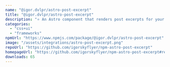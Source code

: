 ```yaml
---
name: "@igor.dvlpr/astro-post-excerpt"
title: "@igor.dvlpr/astro-post-excerpt"
description: "⭐ An Astro component that renders post excerpts for your Astro blog - directly from your Markdown files. Astro v2 collections are supported as well! 💎"
categories:
  - "css+ui"
  - "frameworks"
npmUrl: "https://www.npmjs.com/package/@igor.dvlpr/astro-post-excerpt"
image: "/assets/integrations/astro-post-excerpt.png"
repoUrl: "https://github.com/igorskyflyer/npm-astro-post-excerpt"
homepageUrl: "https://github.com/igorskyflyer/npm-astro-post-excerpt#readme"
downloads: 65
---
```

